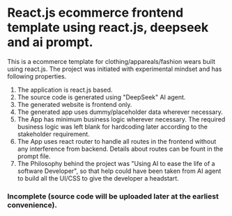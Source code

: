# React.js ecommerce frontend template using react.js, deepseek and ai prompt.
This is a ecommerce template for clothing/appareals/fashion wears built using react.js. The project was initiated with experimental mindset and has following properties.
1. The application is react.js based.
2. The source code is generated using "DeepSeek" AI agent.
3. The generated website is frontend only.
4. The generated app uses dummy/placeholder data wherever necessary.
5. The App has minimum business logic wherever necessary. The required business logic was left blank for hardcoding later according to the stakeholder requirement.
6. The App uses react router to handle all routes in the frontend without any interference from backend. Details about routes can be fount in the prompt file.
7. The Philosophy behind the project was "Using AI to ease the life of a software Developer", so that help could have been taken from AI agent to build all the UI/CSS to give the developer a headstart.

### Incomplete (source code will be uploaded later at the earliest convenience).
